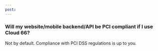 ```yaml
---
post: 
---
```


### Will my website/mobile backend/API be PCI compliant if I use Cloud 66?
Not by default. Compliance with PCI DSS regulations is up to you.

